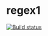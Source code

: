 # regex1

[![Build status](https://ci.appveyor.com/api/projects/status/apgkxb6btr2gvy2c?svg=true)](https://ci.appveyor.com/project/Liaksej/ajs-regex1)

